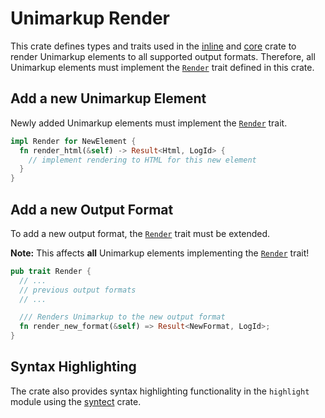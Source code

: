 # Unimarkup Render

This crate defines types and traits used in the [inline](../inline/README.md) and [core](../core/README.md) crate to render Unimarkup elements to all supported output formats.
Therefore, all Unimarkup elements must implement the [`Render`](src/render.rs) trait defined in this crate.

## Add a new Unimarkup Element

Newly added Unimarkup elements must implement the [`Render`](src/render.rs) trait.

```rust
impl Render for NewElement {
  fn render_html(&self) -> Result<Html, LogId> {
    // implement rendering to HTML for this new element
  }
}
```

## Add a new Output Format

To add a new output format, the [`Render`](src/render.rs) trait must be extended.

**Note:** This affects **all** Unimarkup elements implementing the [`Render`](src/render.rs) trait! 

```rust
pub trait Render {
  // ...
  // previous output formats
  // ...

  /// Renders Unimarkup to the new output format
  fn render_new_format(&self) => Result<NewFormat, LogId>;
}
```

## Syntax Highlighting

The crate also provides syntax highlighting functionality in the `highlight` module using the [syntect](https://crates.io/crates/syntect) crate.
